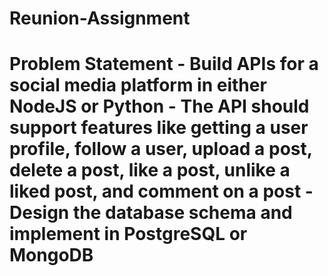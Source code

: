 # Reunion-Assignment
# Problem Statement  - Build APIs for a social media platform in either NodeJS or Python - The API should support features like getting a user profile, follow a user, upload a post, delete a post, like a post, unlike a liked post, and comment on a post - Design the database schema and implement in PostgreSQL or MongoDB
